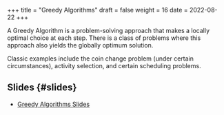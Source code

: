 +++
title = "Greedy Algorithms"
draft = false
weight = 16
date = 2022-08-22
+++

A Greedy Algorithm is a problem-solving approach that makes a locally optimal choice at each step.  There is a class of
problems where this approach also yields the globally optimum solution.

Classic examples include the coin change problem (under certain circumstances), activity selection, and certain
scheduling problems.


## Slides {#slides}

-   [Greedy Algorithms Slides](/slides/greedy-algorithms.pdf)
